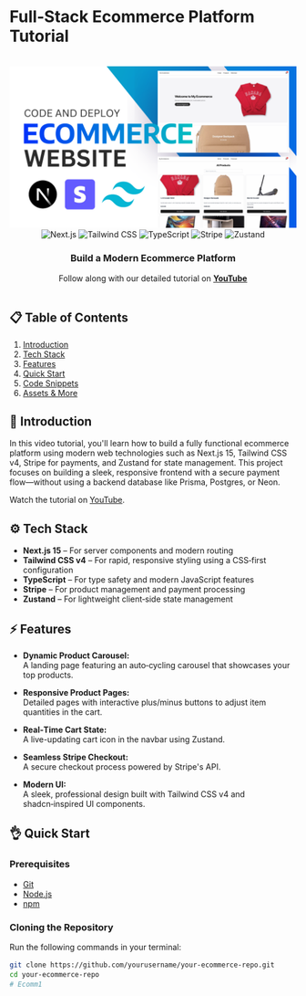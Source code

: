 # Full‑Stack Ecommerce Platform Tutorial

<div align="center">
  <br />
  <a href="https://youtu.be/DLeAPn5-TIA" target="_blank">
    <img src="./banner.png" alt="Project Banner">
  </a>
  <br />
  <div>
    <img src="https://img.shields.io/badge/-Next.js-000?style=for-the-badge&logo=next.js" alt="Next.js" />
    <img src="https://img.shields.io/badge/-TailwindCSS-38B2AC?style=for-the-badge&logo=tailwindcss" alt="Tailwind CSS" />
    <img src="https://img.shields.io/badge/-TypeScript-3178C6?style=for-the-badge&logo=typescript" alt="TypeScript" />
    <img src="https://img.shields.io/badge/-Stripe-6772e5?style=for-the-badge&logo=stripe&logoColor=white" alt="Stripe" />
    <img src="https://img.shields.io/badge/-Zustand-000?style=for-the-badge" alt="Zustand" />
  </div>
  <h3 align="center">Build a Modern Ecommerce Platform</h3>
  <div align="center">
    Follow along with our detailed tutorial on 
    <a href="https://youtu.be/YOUR_VIDEO_LINK" target="_blank"><b>YouTube</b></a>
  </div>
  <br />
</div>

## 📋 Table of Contents

1. [Introduction](#introduction)
2. [Tech Stack](#tech-stack)
3. [Features](#features)
4. [Quick Start](#quick-start)
5. [Code Snippets](#code-snippets)
6. [Assets & More](#assets--more)

## 🚀 Introduction

In this video tutorial, you'll learn how to build a fully functional ecommerce platform using modern web technologies such as Next.js 15, Tailwind CSS v4, Stripe for payments, and Zustand for state management. This project focuses on building a sleek, responsive frontend with a secure payment flow—without using a backend database like Prisma, Postgres, or Neon.

Watch the tutorial on [YouTube](https://youtu.be/YOUR_VIDEO_LINK).

## ⚙️ Tech Stack

- **Next.js 15** – For server components and modern routing
- **Tailwind CSS v4** – For rapid, responsive styling using a CSS‑first configuration
- **TypeScript** – For type safety and modern JavaScript features
- **Stripe** – For product management and payment processing
- **Zustand** – For lightweight client‑side state management

## ⚡️ Features

- **Dynamic Product Carousel:**  
  A landing page featuring an auto‑cycling carousel that showcases your top products.

- **Responsive Product Pages:**  
  Detailed pages with interactive plus/minus buttons to adjust item quantities in the cart.

- **Real‑Time Cart State:**  
  A live-updating cart icon in the navbar using Zustand.

- **Seamless Stripe Checkout:**  
  A secure checkout process powered by Stripe's API.

- **Modern UI:**  
  A sleek, professional design built with Tailwind CSS v4 and shadcn‑inspired UI components.

## 👌 Quick Start

### Prerequisites

- [Git](https://git-scm.com/)
- [Node.js](https://nodejs.org/en/)
- [npm](https://www.npmjs.com/)

### Cloning the Repository

Run the following commands in your terminal:

```bash
git clone https://github.com/yourusername/your-ecommerce-repo.git
cd your-ecommerce-repo
#   E c o m m 1 
 
 